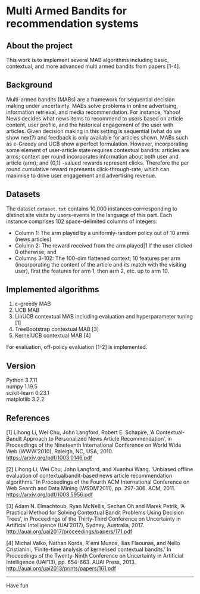 # Multi Armed Bandits for recommendation systems


## About the project

This work is to implement several MAB algorithms including basic, contextual, and more advanced multi armed bandits from papers [1-4].


## Background

Multi-armed bandits (MABs) are a framework for sequential decision making under uncertainty. MABs solve problems in online advertising, information retrieval, and media recommendation. For instance, Yahoo! News decides what news items to recommend to users based on article content, user profile, and the historical engagement of the user with articles. Given decision making in this setting is sequential (what do we show next?) and feedback is only available for articles shown. MABs such as ɛ-Greedy and UCB show a perfect formulation. However, incorporating some element of user-article state requires contextual bandits: articles are arms; context per round incorporates information about both user and article (arm); and {0,1} -valued rewards represent clicks. Therefore the per round cumulative reward represents click-through-rate, which can maximise to drive user engagement and advertising revenue. 


## Datasets

The dataset `dataset.txt` contains 10,000 instances corrresponding to distinct site visits by users-events in the language of this part. Each instance comprises 102 space-delimited columns of integers:
 - Column 1: The arm played by a uniformly-random policy out of 10 arms (news articles)
 - Column 2: The reward received from the arm played|1 if the user clicked 0 otherwise; and
 - Columns 3-102: The 100-dim flattened context; 10 features per arm (incorporating the content of the article and its match with the visiting user), first the features for arm 1, then arm 2, etc. up to arm 10.


## Implemented algorithms

1. ɛ-greedy MAB
2. UCB MAB
3. LinUCB contextual MAB including evaluation and hyperparameter tuning [1]
4. TreeBootstrap contextual MAB [3]
5. KernelUCB contextual MAB [4]

For evaluation, off-policy evaluation [1-2] is implemented.


## Version 

Python 3.7.11<br>
numpy 1.19.5<br>
scikit-learn 0.23.1<br>
matplotlib 3.2.2<br>


## References 

[1] Lihong Li, Wei Chu, John Langford, Robert E. Schapire, ‘A Contextual-Bandit Approach to Personalized News Article Recommendation’, in Proceedings of the Nineteenth International Conference on World Wide Web (WWW’2010), Raleigh, NC, USA, 2010. 
https://arxiv.org/pdf/1003.0146.pdf

[2] Lihong Li, Wei Chu, John Langford, and Xuanhui Wang. ‘Unbiased offline evaluation of contextualbandit-based news article recommendation algorithms.’ In Proceedings of the Fourth ACM International Conference on Web Search and Data Mining (WSDM’2011), pp. 297-306. ACM, 2011.
https://arxiv.org/pdf/1003.5956.pdf

[3] Adam N. Elmachtoub, Ryan McNellis, Sechan Oh and Marek Petrik, ‘A Practical Method for Solving Contextual Bandit Problems Using Decision Trees’, in Proceedings of the Thirty-Third Conference on Uncertainty in Artificial Intelligence (UAI’2017), Sydney, Australia, 2017.
http://auai.org/uai2017/proceedings/papers/171.pdf

[4] Michal Valko, Nathan Korda, R´emi Munos, Ilias Flaounas, and Nello Cristianini, ‘Finite-time analysis of kernelised contextual bandits.’ In Proceedings of the Twenty-Ninth Conference on Uncertainty in Artificial Intelligence (UAI’13), pp. 654-663. AUAI Press, 2013.
http://auai.org/uai2013/prints/papers/161.pdf

----

Have fun 
